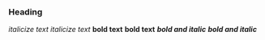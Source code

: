 ### Heading

*italicize text*
_italicize text_
**bold text**
__bold text__
***bold and italic***
___bold and italic___